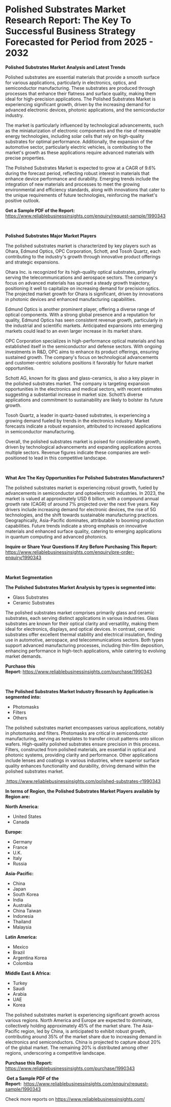 <p><h1>Polished Substrates Market Research Report: The Key To Successful Business Strategy Forecasted for Period from 2025 - 2032</h1></p><p><strong>Polished Substrates Market Analysis and Latest Trends</strong></p>
<p><p>Polished substrates are essential materials that provide a smooth surface for various applications, particularly in electronics, optics, and semiconductor manufacturing. These substrates are produced through processes that enhance their flatness and surface quality, making them ideal for high-precision applications. The Polished Substrates Market is experiencing significant growth, driven by the increasing demand for advanced electronic devices, photonic applications, and the semiconductor industry. </p><p>The market is particularly influenced by technological advancements, such as the miniaturization of electronic components and the rise of renewable energy technologies, including solar cells that rely on high-quality substrates for optimal performance. Additionally, the expansion of the automotive sector, particularly electric vehicles, is contributing to the market's growth as these applications require advanced materials with precise properties.</p><p>The Polished Substrates Market is expected to grow at a CAGR of 9.6% during the forecast period, reflecting robust interest in materials that enhance device performance and durability. Emerging trends include the integration of new materials and processes to meet the growing environmental and efficiency standards, along with innovations that cater to the unique requirements of future technologies, reinforcing the market's positive outlook.</p></p>
<p><strong>Get a Sample PDF of the Report:&nbsp;</strong> <a href="https://www.reliablebusinessinsights.com/enquiry/request-sample/1990343?utm_campaign=3494&utm_medium=2&utm_source=Github&utm_content=ia&utm_term=06042025&utm_id=polished-substrates">https://www.reliablebusinessinsights.com/enquiry/request-sample/1990343</a></p>
<p>&nbsp;</p>
<p><strong>Polished Substrates Major Market Players</strong></p>
<p><p>The polished substrates market is characterized by key players such as Ohara, Edmund Optics, OPC Corporation, Schott, and Tosoh Quartz, each contributing to the industry's growth through innovative product offerings and strategic expansions.</p><p>Ohara Inc. is recognized for its high-quality optical substrates, primarily serving the telecommunications and aerospace sectors. The company's focus on advanced materials has spurred a steady growth trajectory, positioning it well to capitalize on increasing demand for precision optics. The projected market growth for Ohara is significant, driven by innovations in photonic devices and enhanced manufacturing capabilities.</p><p>Edmund Optics is another prominent player, offering a diverse range of optical components. With a strong global presence and a reputation for quality, Edmund Optics has seen consistent revenue growth, particularly in the industrial and scientific markets. Anticipated expansions into emerging markets could lead to an even larger increase in its market share.</p><p>OPC Corporation specializes in high-performance optical materials and has established itself in the semiconductor and defense sectors. With ongoing investments in R&D, OPC aims to enhance its product offerings, ensuring sustained growth. The company's focus on technological advancements and customer-centric solutions positions it favorably for future market opportunities.</p><p>Schott AG, known for its glass and glass-ceramics, is also a key player in the polished substrates market. The company is targeting expansion opportunities in the electronics and medical sectors, with recent estimates suggesting a substantial increase in market size. Schott’s diverse applications and commitment to sustainability are likely to bolster its future growth.</p><p>Tosoh Quartz, a leader in quartz-based substrates, is experiencing a growing demand fueled by trends in the electronics industry. Market forecasts indicate a robust expansion, attributed to increased applications in semiconductor manufacturing.</p><p>Overall, the polished substrates market is poised for considerable growth, driven by technological advancements and expanding applications across multiple sectors. Revenue figures indicate these companies are well-positioned to lead in this competitive landscape.</p></p>
<p>&nbsp;</p>
<p><strong>What Are The Key Opportunities For Polished Substrates Manufacturers?</strong></p>
<p><p>The polished substrates market is experiencing robust growth, fueled by advancements in semiconductor and optoelectronic industries. In 2023, the market is valued at approximately USD 6 billion, with a compound annual growth rate (CAGR) of around 7% projected over the next five years. Key drivers include increasing demand for electronic devices, the rise of 5G technologies, and the shift towards sustainable manufacturing practices. Geographically, Asia-Pacific dominates, attributable to booming production capabilities. Future trends indicate a strong emphasis on innovative materials and enhanced surface quality, catering to emerging applications in quantum computing and advanced photonics.</p></p>
<p><strong>Inquire or Share Your Questions If Any Before Purchasing This Report:</strong> <a href="https://www.reliablebusinessinsights.com/enquiry/pre-order-enquiry/1990343?utm_campaign=3494&utm_medium=2&utm_source=Github&utm_content=ia&utm_term=06042025&utm_id=polished-substrates">https://www.reliablebusinessinsights.com/enquiry/pre-order-enquiry/1990343</a></p>
<p>&nbsp;</p>
<p><strong>Market Segmentation</strong></p>
<p><strong>The Polished Substrates Market Analysis by types is segmented into:</strong></p>
<p><ul><li>Glass Substrates</li><li>Ceramic Substrates</li></ul></p>
<p><p>The polished substrates market comprises primarily glass and ceramic substrates, each serving distinct applications in various industries. Glass substrates are known for their optical clarity and versatility, making them ideal for electronics, displays, and optical devices. In contrast, ceramic substrates offer excellent thermal stability and electrical insulation, finding use in automotive, aerospace, and telecommunications sectors. Both types support advanced manufacturing processes, including thin-film deposition, enhancing performance in high-tech applications, while catering to evolving market demands.</p></p>
<p><strong>Purchase this Report:&nbsp;</strong><a href="https://www.reliablebusinessinsights.com/purchase/1990343?utm_campaign=3494&utm_medium=2&utm_source=Github&utm_content=ia&utm_term=06042025&utm_id=polished-substrates">https://www.reliablebusinessinsights.com/purchase/1990343</a></p>
<p>&nbsp;</p>
<p><strong>The Polished Substrates Market Industry Research by Application is segmented into:</strong></p>
<p><ul><li>Photomasks</li><li>Filters</li><li>Others</li></ul></p>
<p><p>The polished substrates market encompasses various applications, notably in photomasks and filters. Photomasks are critical in semiconductor manufacturing, serving as templates to transfer circuit patterns onto silicon wafers. High-quality polished substrates ensure precision in this process. Filters, constructed from polished materials, are essential in optical and photonic systems, providing clarity and performance. Other applications include lenses and coatings in various industries, where superior surface quality enhances functionality and durability, driving demand within the polished substrates market.</p></p>
<p><a href="https://www.reliablebusinessinsights.com/polished-substrates-r1990343?utm_campaign=3494&utm_medium=2&utm_source=Github&utm_content=ia&utm_term=06042025&utm_id=polished-substrates">&nbsp;https://www.reliablebusinessinsights.com/polished-substrates-r1990343</a></p>
<p><strong>In terms of Region, the Polished Substrates Market Players available by Region are:</strong></p>
<p>
    <p> <strong> North America: </strong>
        <ul>
            <li>United States</li>
            <li>Canada</li>
        </ul>
        </p> 
    <p> <strong> Europe: </strong>
        <ul>
            <li>Germany</li>
            <li>France</li>
            <li>U.K.</li>
            <li>Italy</li>
            <li>Russia</li>
        </ul>
        </p> 
    <p> <strong> Asia-Pacific: </strong>
        <ul>
            <li>China</li>
            <li>Japan</li>
            <li>South Korea</li>
            <li>India</li>
            <li>Australia</li>
            <li>China Taiwan</li>
            <li>Indonesia</li>
            <li>Thailand</li>
            <li>Malaysia</li>
        </ul>
        </p> 
    <p> <strong> Latin America: </strong>
        <ul>
            <li>Mexico</li>
            <li>Brazil</li>
            <li>Argentina Korea</li>
            <li>Colombia</li>
        </ul>
        </p> 
    <p> <strong> Middle East & Africa: </strong>
        <ul>
            <li>Turkey</li>
            <li>Saudi</li>
            <li>Arabia</li>
            <li>UAE</li>
            <li>Korea</li>
        </ul>
    </p>
    </p>
<p><p>The polished substrates market is experiencing significant growth across various regions. North America and Europe are expected to dominate, collectively holding approximately 45% of the market share. The Asia-Pacific region, led by China, is anticipated to exhibit robust growth, contributing around 35% of the market share due to increasing demand in electronics and semiconductors. China is projected to capture about 20% of the global market. The remaining 20% is distributed among other regions, underscoring a competitive landscape.</p></p>
<p><strong>Purchase this Report: </strong><a href="https://www.reliablebusinessinsights.com/purchase/1990343?utm_campaign=3494&utm_medium=2&utm_source=Github&utm_content=ia&utm_term=06042025&utm_id=polished-substrates">https://www.reliablebusinessinsights.com/purchase/1990343</a></p>
<p>&nbsp;<strong>Get a Sample PDF of the Report:&nbsp;&nbsp;</strong><a href="https://www.reliablebusinessinsights.com/enquiry/request-sample/1990343?utm_campaign=3494&utm_medium=2&utm_source=Github&utm_content=ia&utm_term=06042025&utm_id=polished-substrates">https://www.reliablebusinessinsights.com/enquiry/request-sample/1990343</a></p>
<p><strong></strong></p>
<p>Check more reports on <a href="https://www.reliablebusinessinsights.com/?utm_campaign=3494&utm_medium=2&utm_source=Github&utm_content=ia&utm_term=06042025&utm_id=polished-substrates">https://www.reliablebusinessinsights.com/</a></p>
